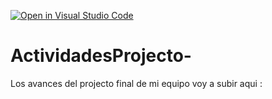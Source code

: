 [![Open in Visual Studio Code](https://classroom.github.com/assets/open-in-vscode-c66648af7eb3fe8bc4f294546bfd86ef473780cde1dea487d3c4ff354943c9ae.svg)](https://classroom.github.com/online_ide?assignment_repo_id=8495509&assignment_repo_type=AssignmentRepo)
# ActividadesProjecto-
Los avances del projecto final de mi equipo voy a subir aqui : 
